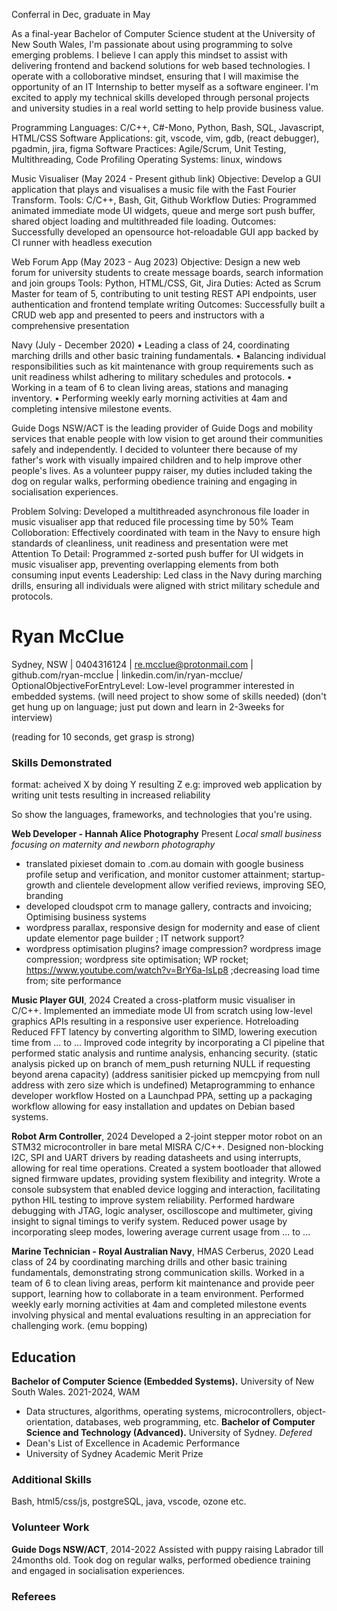 <!-- SPDX-License-Identifier: zlib-acknowledgement -->

Conferral in Dec, graduate in May

As a final-year Bachelor of Computer Science student at the University of New South Wales, 
I'm passionate about using programming to solve emerging problems.
I believe I can apply this mindset to assist with delivering frontend and backend solutions for web based technologies.
I operate with a colloborative mindset, ensuring that I will maximise the opportunity of an IT Internship to better myself as a software engineer.
I'm excited to apply my technical skills developed through personal projects and university studies in a
real world setting to help provide business value.

Programming Languages: C/C++, C#-Mono, Python, Bash, SQL, Javascript, HTML/CSS
Software Applications: git, vscode, vim, gdb, (react debugger), pgadmin, jira, figma
Software Practices: Agile/Scrum, Unit Testing, Multithreading, Code Profiling
Operating Systems: linux, windows

Music Visualiser (May 2024 - Present github link)
Objective: Develop a GUI application that plays and visualises a music file with the Fast Fourier Transform.
Tools: C/C++, Bash, Git, Github Workflow
Duties: Programmed animated immediate mode UI widgets, queue and merge sort push buffer, shared object loading and multithreaded file loading.
Outcomes: Successfully developed an opensource hot-reloadable GUI app backed by CI runner with headless execution

Web Forum App (May 2023 - Aug 2023)
Objective: Design a new web forum for university students to create message boards, search information and join groups
Tools: Python, HTML/CSS, Git, Jira
Duties: Acted as Scrum Master for team of 5, contributing to unit testing REST API endpoints, user authentication and frontend template writing
Outcomes: Successfully built a CRUD web app and presented to peers and instructors with a comprehensive presentation

Navy (July - December 2020)
• Leading a class of 24, coordinating marching drills and other basic training fundamentals.
• Balancing individual responsibilities such as kit maintenance with group requirements such as unit readiness whilst adhering to military schedules and protocols.
• Working in a team of 6 to clean living areas, stations and managing inventory.
• Performing weekly early morning activities at 4am and completing intensive milestone events.


Guide Dogs NSW/ACT is the leading provider of Guide Dogs and mobility services that enable people with low vision to get around their communities safely and independently.
I decided to volunteer there because of my father's work with visually impaired children and to help improve other people's lives.
As a volunteer puppy raiser, my duties included taking the dog on regular walks, performing obedience training and engaging in socialisation experiences.

Problem Solving: Developed a multithreaded asynchronous file loader in music visualiser app that reduced file processing time by 50%
Team Colloboration: Effectively coordinated with team in the Navy to ensure high standards of cleanliness, unit readiness and presentation were met
Attention To Detail: Programmed z-sorted push buffer for UI widgets in music visualiser app, preventing overlapping elements from both consuming input events 
Leadership: Led class in the Navy during marching drills, ensuring all individuals were aligned with strict military schedule and protocols.


# Ryan McClue
Sydney, NSW | 0404316124 | re.mcclue@protonmail.com | github.com/ryan-mcclue | linkedin.com/in/ryan-mcclue/
OptionalObjectiveForEntryLevel: Low-level programmer interested in embedded systems. 
(will need project to show some of skills needed)
(don't get hung up on language; just put down and learn in 2-3weeks for interview)

(reading for 10 seconds, get grasp is strong)
### Skills Demonstrated 
format: acheived X by doing Y resulting Z
e.g: improved web application by writing unit tests resulting in increased reliability

So show the languages, frameworks, and technologies that you're using. 

**Web Developer - Hannah Alice Photography** Present
*Local small business focusing on maternity and newborn photography*
- translated pixieset domain to .com.au domain with google business profile setup and verification, 
  and monitor customer attainment; startup-growth and clientele development
  allow verified reviews, improving SEO, branding
- developed cloudspot crm to manage gallery, contracts and invoicing; Optimising business systems
- wordpress parallax, responsive design for modernity and ease of client update elementor page builder
   ; IT network support?
- wordpress optimisation plugins? image compression?
  wordpress image compression; 
  wordpress site optimisation; WP rocket; https://www.youtube.com/watch?v=BrY6a-lsLp8
  ;decreasing load time from; site performance 

**Music Player GUI**, 2024
Created a cross-platform music visualiser in C/C++.
Implemented an immediate mode UI from scratch using low-level graphics APIs resulting in a responsive user experience.
Hotreloading
Reduced FFT latency by converting algorithm to SIMD, lowering execution time from ... to ...
Improved code integrity by incorporating a CI pipeline that performed static analysis and runtime analysis, enhancing security.
(static analysis picked up on branch of mem_push returning NULL if requesting beyond arena capacity)
(address sanitisier picked up memcpying from null address with zero size which is undefined)
Metaprogramming to enhance developer workflow
Hosted on a Launchpad PPA, setting up a packaging workflow allowing for easy installation and updates on Debian based systems.

**Robot Arm Controller**, 2024
Developed a 2-joint stepper motor robot on an STM32 microcontroller in bare metal MISRA C/C++.
Designed non-blocking I2C, SPI and UART drivers by reading datasheets and using interrupts, allowing for real time operations.
Created a system bootloader that allowed signed firmware updates, providing system flexibility and integrity.
Wrote a console subsystem that enabled device logging and interaction, facilitating python HIL testing to improve system reliability.
Performed hardware debugging with JTAG, logic analyser, oscilloscope and multimeter, giving insight to signal timings to verify system.
Reduced power usage by incorporating sleep modes, lowering average current usage from ... to ...

**Marine Technician - Royal Australian Navy**, HMAS Cerberus, 2020
Lead class of 24 by coordinating marching drills and other basic training fundamentals,
demonstrating strong communication skills.
Worked in a team of 6 to clean living areas, perform kit maintenance and provide peer support, 
learning how to collaborate in a team environment.
Performed weekly early morning activities at 4am and completed milestone events
involving physical and mental evaluations resulting in an appreciation for challenging work.
(emu bopping)

## Education
**Bachelor of Computer Science (Embedded Systems).** University of New South Wales. 2021-2024, WAM
- Data structures, algorithms, operating systems, microcontrollers, object-orientation, databases, web programming, etc.
**Bachelor of Computer Science and Technology (Advanced).** University of Sydney. *Defered*
- Dean's List of Excellence in Academic Performance
- University of Sydney Academic Merit Prize

<!-- TODO(Ryan): Mention specific technologies as appropriate to job application -->
### Additional Skills
Bash, html5/css/js, postgreSQL, java, vscode, ozone etc. 

### Volunteer Work
**Guide Dogs NSW/ACT**, 2014-2022
Assisted with puppy raising Labrador till 24months old. 
Took dog on regular walks, performed obedience training and engaged in socialisation experiences.

### Referees

